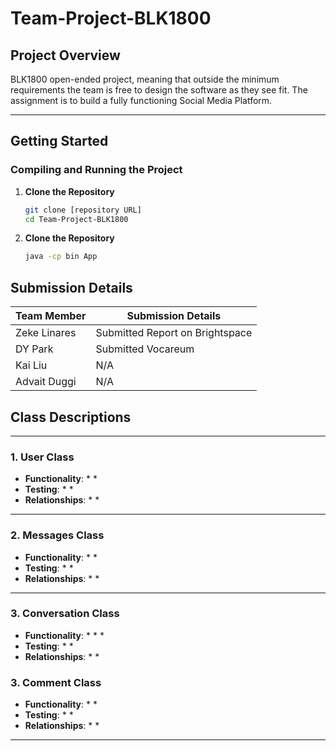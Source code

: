 # Team-Project-BLK1800

## Project Overview
BLK1800 open-ended project, meaning that outside the minimum 
requirements the team is free to design the software as they
see fit. The assignment is to build a fully 
functioning Social Media Platform.

---

## Getting Started

### Compiling and Running the Project
1. **Clone the Repository**
   ```bash
   git clone [repository URL]
   cd Team-Project-BLK1800
2. **Clone the Repository**
   ```bash
   java -cp bin App

## Submission Details

| Team Member | Submission Details              |
|-------------|---------------------------------|
| Zeke Linares  | Submitted Report on Brightspace |
| DY Park   | Submitted Vocareum              |
| Kai Liu   | N/A                             |
| Advait Duggi   | N/A                             |

## Class Descriptions

---

### 1. User Class
* **Functionality**:
    * 
    * 
* **Testing**:
    * 
    * 
* **Relationships**:
    * 
    * 

---

### 2. Messages Class
* **Functionality**:
    * 
    * 
* **Testing**:
    *
    *                  
* **Relationships**:
    *
    *
---

### 3. Conversation Class
* **Functionality**:
    *
    *
    *
* **Testing**:
    *
    *
* **Relationships**:
    *
    *

### 3. Comment Class
* **Functionality**:
    *
    *
* **Testing**:
    *
    *
* **Relationships**:
  *
  *  
---

